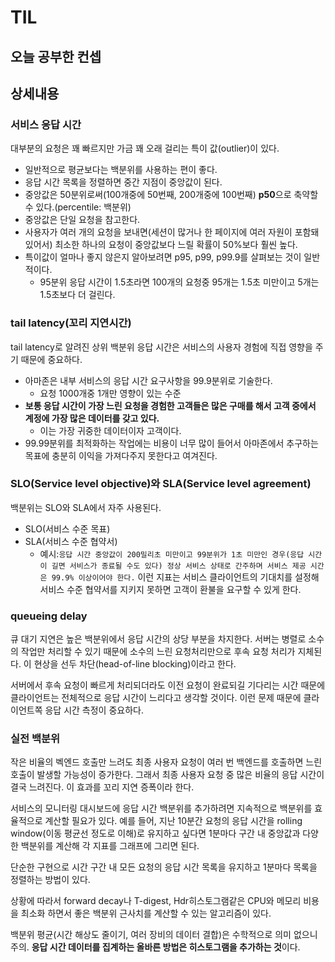 # TIL

## 오늘 공부한 컨셉

## 상세내용
### 서비스 응답 시간
대부분의 요청은 꽤 빠르지만 가금 꽤 오래 걸리는 특이 값(outlier)이 있다. 

+ 일반적으로 평균보다는 백분위를 사용하는 편이 좋다.
+ 응답 시간 목록을 정렬하면 중간 지점이 중앙값이 된다.
+ 중앙값은 50분위로써(100개중에 50번째, 200개중에 100번째) **p50**으로 축약할 수 있다.(percentile: 백분위)
+ 중앙값은 단일 요청을 참고한다.
+ 사용자가 여러 개의 요청을 보내면(세션이 많거나 한 페이지에 여러 자원이 포함돼 있어서) 최소한 하나의 요청이 중앙값보다 느릴 확률이 50%보다 훨씬 높다.
+ 특이값이 얼마나 좋지 않은지 알아보려면 p95, p99, p99.9를 살펴보는 것이 일반적이다.
  + 95분위 응답 시간이 1.5초라면 100개의 요청중 95개는 1.5초 미만이고 5개는 1.5초보다 더 걸린다.

### tail latency(꼬리 지연시간)
tail latency로 알려진 상위 백분위 응답 시간은 서비스의 사용자 경험에 직접 영향을 주기 때문에 중요하다.
+ 아마존은 내부 서비스의 응답 시간 요구사항을 99.9분위로 기술한다.
  + 요청 1000개중 1개만 영향이 있는 수준
+ **보통 응답 시간이 가장 느린 요청을 경험한 고객들은 많은 구매를 해서 고객 중에서 계정에 가장 많은 데이터를 갖고 있다.**
  + 이는 가장 귀중한 데이터이자 고객이다.
+ 99.99분위를 최적화하는 작업에는 비용이 너무 많이 들어서 아마존에서 추구하는 목표에 충분히 이익을 가져다주지 못한다고 여겨진다.

### SLO(Service level objective)와 SLA(Service level agreement)
백분위는 SLO와 SLA에서 자주 사용된다.
+ SLO(서비스 수준 목표)
+ SLA(서비스 수준 협약서)
    + 예시:``응답 시간 중앙값이 200밀리초 미만이고 99분위가 1초 미만인 경우(응답 시간이 길면 서비스가 종료될 수도 있다) 정상 서비스 상태로 간주하며 서비스 제공 시간은 99.9% 이상이어야 한다.`` 이런 지표는 서비스 클라이언트의 기대치를 설정해 서비스 수준 협약서를 지키지 못하면 고객이 환불을 요구할 수 있게 한다.

### queueing delay
큐 대기 지연은 높은 백분위에서 응답 시간의 상당 부분을 차지한다. 서버는 병렬로 소수의 작업만 처리할 수 있기 때문에 소수의 느린 요청처리만으로 후속 요청 처리가 지체된다. 이 현상을 선두 차단(head-of-line blocking)이라고 한다.

서버에서 후속 요청이 빠르게 처리되더라도 이전 요청이 완료되길 기다리는 시간 때문에 클라이언트는 전체적으로 응답 시간이 느리다고 생각할 것이다. 이런 문제 때문에 클라이언트쪽 응답 시간 측정이 중요하다.

### 실전 백분위
작은 비율의 벡엔드 호출만 느려도 최종 사용자 요청이 여러 번 백엔드를 호출하면 느린 호출이 발생할 가능성이 증가한다. 그래서 최종 사용자 요청 중 많은 비율의 응답 시간이 결국 느려진다. 이 효과를 꼬리 지연 증폭이라 한다.

서비스의 모니터링 대시보드에 응답 시간 백분위를 추가하려면 지속적으로 백분위를 효율적으로 계산할 필요가 있다.
예를 들어, 지난 10분간 요청의 응답 시간을 rolling window(이동 평균선 정도로 이해)로 유지하고 싶다면 1분마다 구간 내 중앙값과 다양한 백분위를 계산해 각 지표를 그래프에 그리면 된다.

단순한 구현으로 시간 구간 내 모든 요청의 응답 시간 목록을 유지하고 1분마다 목록을 정렬하는 방법이 있다.

상황에 따라서 forward decay나 T-digest, Hdr히스토그램같은 CPU와 메모리 비용을 최소화 하면서 좋은 백분위 근사치를 계산할 수 있는 알고리즘이 있다. 

백분위 평균(시간 해상도 줄이기, 여러 장비의 데이터 결합)은 수학적으로 의미 없으니 주의. **응답 시간 데이터를 집계하는 올바른 방법은 히스토그램을 추가하는 것**이다. 